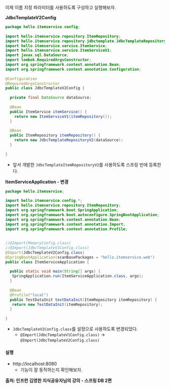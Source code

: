 이제 이름 지정 파라미터를 사용하도록 구성하고 실행해보자.

**JdbcTemplateV2Config**
```java
package hello.itemservice.config;  
  
import hello.itemservice.repository.ItemRepository;  
import hello.itemservice.repository.jdbctemplate.JdbcTemplateRepositoryV2;  
import hello.itemservice.service.ItemService;  
import hello.itemservice.service.ItemServiceV1;  
import javax.sql.DataSource;  
import lombok.RequiredArgsConstructor;  
import org.springframework.context.annotation.Bean;  
import org.springframework.context.annotation.Configuration;  
  
@Configuration  
@RequiredArgsConstructor  
public class JdbcTemplateV2Config {  
  
  private final DataSource dataSource;  
  
  @Bean  
  public ItemService itemService() {  
    return new ItemServiceV1(itemRepository());  
  }  
  
  @Bean  
  public ItemRepository itemRepository() {  
    return new JdbcTemplateRepositoryV2(dataSource);  
  }  
  
}
```
- 앞서 개발한 `JdbcTemplateItemRepositoryV2`를 사용하도록 스프링 빈에 등록한다.

**ItemServiceApplication - 변경**
```java
package hello.itemservice;  
  
import hello.itemservice.config.*;  
import hello.itemservice.repository.ItemRepository;  
import org.springframework.boot.SpringApplication;  
import org.springframework.boot.autoconfigure.SpringBootApplication;  
import org.springframework.context.annotation.Bean;  
import org.springframework.context.annotation.Import;  
import org.springframework.context.annotation.Profile;  
  
  
//@Import(MemoryConfig.class)  
//@Import(JdbcTemplateV1Config.class)  
@Import(JdbcTemplateV2Config.class)  
@SpringBootApplication(scanBasePackages = "hello.itemservice.web")  
public class ItemServiceApplication {  
  
  public static void main(String[] args) {  
   SpringApplication.run(ItemServiceApplication.class, args);  
  }  
  
  @Bean  
  @Profile("local")  
  public TestDataInit testDataInit(ItemRepository itemRepository) {  
   return new TestDataInit(itemRepository);  
  }  
  
}
```

- `JdbcTemplateV2Config.class`를 설정으로 사용하도록 변경되었다.
	- `@Import(JdbcTemplateV1Config.class)` -> `@Import(JdbcTemplateV2Config.class)`

#### 실행
- http://localhost:8080
	-  기능이 잘 동작하는지 확인해보자.

__출처: 인프런 김영한 지식공유자님의 강의 - 스프링 DB 2편__